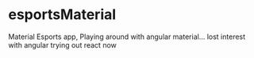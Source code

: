 # esportsMaterial
Material Esports app, Playing around with angular material... lost interest with angular trying out react now
